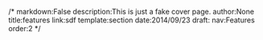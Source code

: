 /*
markdown:False
description:This is just a fake cover page.
author:None
title:features
link:sdf
template:section
date:2014/09/23
draft:
nav:Features
order:2
*/
 